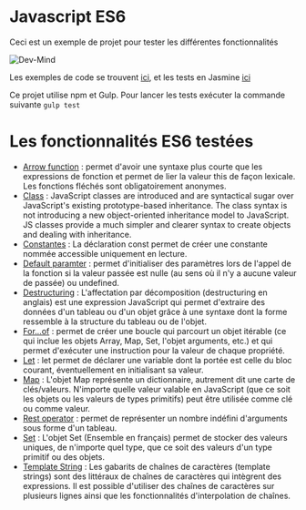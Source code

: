 # Javascript ES6

Ceci est un exemple de projet pour tester les différentes fonctionnalités

![Dev-Mind](http://dev-mind.fr/logo/logo_1500.png)

Les exemples de code se trouvent [ici](src/app/js), et les tests en Jasmine [ici](test/unit)

Ce projet utilise npm et Gulp. Pour lancer les tests exécuter la commande suivante `gulp test` 

# Les fonctionnalités ES6 testées

* [Arrow function](src/app/js/arrow.es6) : permet d'avoir une syntaxe plus courte que les expressions de fonction et permet de lier la valeur this de façon lexicale. Les fonctions fléchés sont obligatoirement anonymes.
* [Class](src/app/js/class.es6) : JavaScript classes are introduced and are syntactical sugar over JavaScript's existing prototype-based inheritance. The class syntax is not introducing a new object-oriented inheritance model to JavaScript. JS classes provide a much simpler and clearer syntax to create objects and dealing with inheritance.
* [Constantes](src/app/js/const.es6) : La déclaration const permet de créer une constante nommée accessible uniquement en lecture. 
* [Default paramter](src/app/js/defaultparameter.es6) :  permet d'initialiser des paramètres lors de l'appel de la fonction si la valeur passée est nulle (au sens où il n'y a aucune valeur de passée) ou undefined. 
* [Destructuring](src/app/js/destructuring.es6) : L'affectation par décomposition (destructuring en anglais) est une expression JavaScript qui permet d'extraire des données d'un tableau ou d'un objet grâce à une syntaxe dont la forme ressemble à la structure du tableau ou de l'objet. 
* [For...of](src/app/js/forof.es6) : permet de créer une boucle qui parcourt un objet itérable (ce qui inclue les objets Array, Map, Set, l'objet arguments, etc.) et qui permet d'exécuter une instruction pour la valeur de chaque propriété. 
* [Let](src/app/js/let.es6) : let permet de déclarer une variable dont la portée est celle du bloc courant, éventuellement en initialisant sa valeur. 
* [Map](src/app/js/map.es6) : L'objet Map représente un dictionnaire, autrement dit une carte de clés/valeurs. N'importe quelle valeur valable en JavaScript (que ce soit les objets ou les valeurs de types primitifs) peut être utilisée comme clé ou comme valeur. 
* [Rest operator](src/app/js/restoperator.es6) : permet de représenter un nombre indéfini d'arguments sous forme d'un tableau. 
* [Set](src/app/js/set.es6) : L'objet Set (Ensemble en français) permet de stocker des valeurs uniques, de n'importe quel type, que ce soit des valeurs d'un type primitif ou des objets. 
* [Template String](src/app/js/templatestring.es6) : Les gabarits de chaînes de caractères (template strings) sont des littéraux de chaînes de caractères qui intègrent des expressions. Il est possible d'utiliser des chaînes de caractères sur plusieurs lignes ainsi que les fonctionnalités d'interpolation de chaînes. 